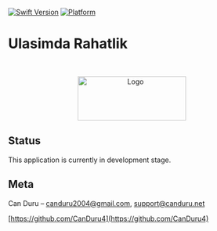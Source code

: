 [![Swift Version][swift-image]][swift-url]
[![Platform](https://img.shields.io/cocoapods/p/LFAlertController.svg?style=flat)](http://cocoapods.org/pods/LFAlertController)

# Ulasimda Rahatlik
<br />
<p align="center">
  <a href="https://canduru.net">
    <img src="https://github.com/CanDuru4/UlasimdaRahatlik/assets/73294429/08f07cdb-b039-4ab0-8137-23701dc821a7" alt="Logo" width="221" height="90">
  </a>
</p>

## Status

This application is currently in development stage.

## Meta

Can Duru – canduru2004@gmail.com, support@canduru.net


[https://github.com/CanDuru4](https://github.com/CanDuru4)

[swift-image]:https://img.shields.io/badge/swift-5.0-orange.svg
[swift-url]: https://swift.org/
